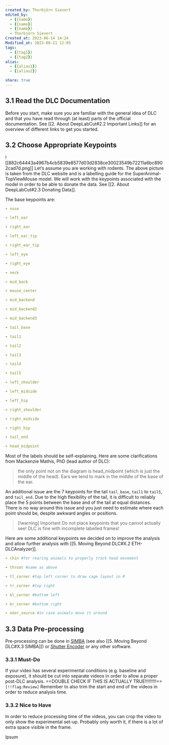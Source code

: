 ```yaml
---
created_by: Thorbjörn Sievert
edited_by:
  - {{name}}
  - {{name}}
  - {{name}}
  - Thorbjörn Sievert
Created_at: 2023-06-14 14:24
Modified_at: 2023-08-21 12:05
tags:
  - {{tag1}}
  - {{tag2}}
alias:
  - {{alias1}}
  - {{alias2}}

share: true
---
```


## 3.1 Read the DLC Documentation
Before you start, make sure you are familiar with the general idea of DLC and that you have read through (at least) parts of the official documentation.
See [[2. About DeepLabCut#2.2 Important Links]] for an overview of different links to get you started.

## 3.2 Choose Appropriate Keypoints
![[882c64443a4967b4cb5839e8577d03d2838ce30023549b72211a6bc8902cad7d.png]]
Let’s assume you are working with rodents. The above picture is taken from the DLC website and is a labelling guide for the SuperAnimal-TopViewMouse model.
We will work with the keypoints associated with the model in order to be able to donate the data. See [[2. About DeepLabCut#2.3 Donating Data]].

The base keypoints are:

```yaml
- nose

- left_ear

- right_ear

- left_ear_tip

- right_ear_tip

- left_eye

- right_eye

- neck

- mid_back

- mouse_center

- mid_backend

- mid_backend2

- mid_backend3

- tail_base

- tail1

- tail2

- tail3

- tail4

- tail5

- left_shoulder

- left_midside

- left_hip

- right_shoulder

- right_midside

- right_hip

- tail_end

- head_midpoint
```

Most of the labels should be self-explaining. Here are some clarifications from Mackenzie Mathis, PhD (lead author of DLC):

>  the only point not on the diagram is head_midpoint (which is just the middle of the head). Ears we tend to mark in the middle of the base of the ear.

An additional issue are the 7 keypoints for the tail `tail_base`, `tail1` to `tail5`, and `tail_end`. Due to the high flexibility of the tail, it is difficult to reliably place the 5 points between the base and of the tail at equal distances. There is no way around this issue and you just need to estimate where each point should be, despite awkward angles or positions.

> [!warning] Important
>  Do not place keypoints that you cannot actually see! DLC is fine with incomplete labelled frames!

Here are some additional keypoints we decided on to improve the analysis and allow further analysis with [[5. Moving Beyond DLC#X.2 ETH-DLCAnalyzer]].

```yaml
- chin #for rearing animals to properly track head movement

- throat #same as above

- tl_corner #top left corner to draw cage layout in R 

- tr_corner #top right 

- bl_corner #bottom left

- br_corner #bottom right 

- odor_source #in case animals move it around
```

## 3.3 Data Pre-processing

Pre-processing can be done in [SIMBA](https://github.com/sgoldenlab/simba) (see also [[5. Moving Beyond DLC#X.3 SIMBA]]) or [Shutter Encoder](https://www.shutterencoder.com/en/) or any other software.

### 3.3.1 Must-Do

If your video has several experimental conditions (e.g. baseline and exposure), it should be cut into separate videos in order to allow a proper post-DLC analysis. ==DOUBLE CHECK IF THIS IS ACTUALLY TRUE!!!!!!!!!== `[!!flag:Review]`
Remember to also trim the start and end of the videos in order to reduce analysis time.

### 3.3.2 Nice to Have

In order to reduce processing time of the videos, you can crop the video to only show the experimental set-up.
Probably only worth it, if there is a lot of extra space visible in the frame.

Ipsum

